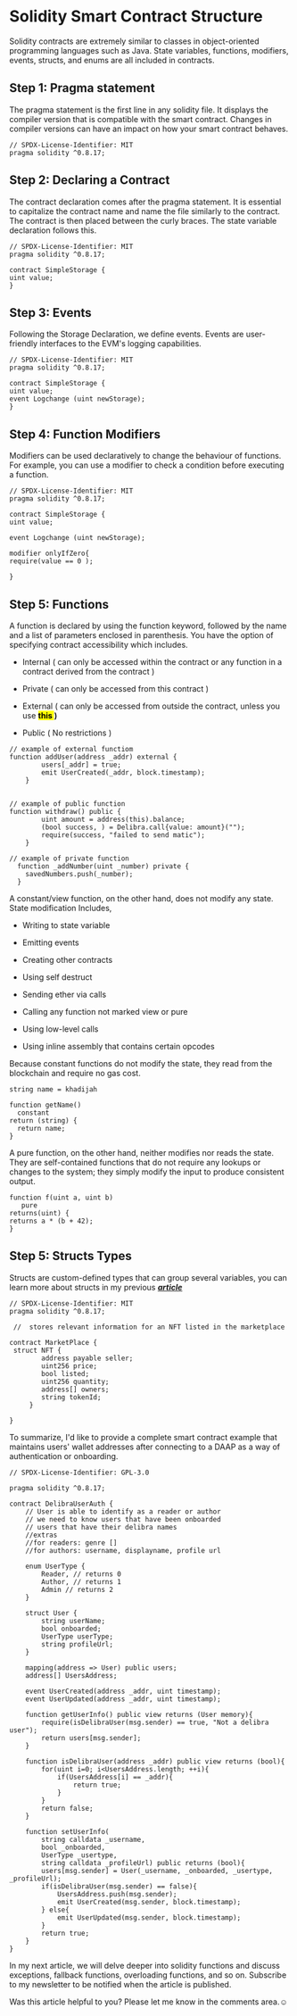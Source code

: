 # Solidity Smart Contract Structure

Solidity contracts are extremely similar to classes in object-oriented programming languages such as Java. State variables, functions, modifiers, events, structs, and enums are all included in contracts.

## Step 1: Pragma statement

The pragma statement is the first line in any solidity file. It displays the compiler version that is compatible with the smart contract. Changes in compiler versions can have an impact on how your smart contract behaves.

```solidity
// SPDX-License-Identifier: MIT
pragma solidity ^0.8.17;
```

## Step 2: Declaring a Contract

The contract declaration comes after the pragma statement. It is essential to capitalize the contract name and name the file similarly to the contract. The contract is then placed between the curly braces. The state variable declaration follows this.

```solidity
// SPDX-License-Identifier: MIT
pragma solidity ^0.8.17; 

contract SimpleStorage {
uint value;
}
```

## Step 3: Events

Following the Storage Declaration, we define events. Events are user-friendly interfaces to the EVM's logging capabilities.

```solidity
// SPDX-License-Identifier: MIT
pragma solidity ^0.8.17; 

contract SimpleStorage {
uint value;
event Logchange (uint newStorage);
}
```

## Step 4: Function Modifiers

Modifiers can be used declaratively to change the behaviour of functions. For example, you can use a modifier to check a condition before executing a function.

```solidity
// SPDX-License-Identifier: MIT
pragma solidity ^0.8.17; 

contract SimpleStorage {
uint value;

event Logchange (uint newStorage);

modifier onlyIfZero{
require(value == 0 );

}
```

## Step 5: Functions

A function is declared by using the function keyword, followed by the name and a list of parameters enclosed in parenthesis. You have the option of specifying contract accessibility which includes.

* Internal ( can only be accessed within the contract or any function in a contract derived from the contract )
    
* Private ( can only be accessed from this contract )
    
* External ( can only be accessed from outside the contract, unless you use **<mark>this </mark> )**
    
* Public ( No restrictions )
    

```solidity
// example of external functiom
function addUser(address _addr) external {
        users[_addr] = true;
        emit UserCreated(_addr, block.timestamp);
    }


// example of public function
function withdraw() public {
        uint amount = address(this).balance;
        (bool success, ) = Delibra.call{value: amount}("");
        require(success, "failed to send matic");
    }

// example of private function
  function _addNumber(uint _number) private {
    savedNumbers.push(_number);
  }
```

A constant/view function, on the other hand, does not modify any state. State modification Includes,

* Writing to state variable
    
* Emitting events
    
* Creating other contracts
    
* Using self destruct
    
* Sending ether via calls
    
* Calling any function not marked view or pure
    
* Using low-level calls
    
* Using inline assembly that contains certain opcodes
    

Because constant functions do not modify the state, they read from the blockchain and require no gas cost.

```solidity
string name = khadijah

function getName()
  constant
return (string) {
  return name;
}
```

A pure function, on the other hand, neither modifies nor reads the state. They are self-contained functions that do not require any lookups or changes to the system; they simply modify the input to produce consistent output.

```solidity
function f(uint a, uint b)
   pure
returns(uint) {
returns a * (b + 42);
}
```

## Step 5: Structs Types

Structs are custom-defined types that can group several variables, you can learn more about structs in my previous [***article***](https://khadeeejah.hashnode.dev/reference-types-in-solidity)

```solidity
// SPDX-License-Identifier: MIT
pragma solidity ^0.8.17; 

 //  stores relevant information for an NFT listed in the marketplace
   
contract MarketPlace {
 struct NFT {
        address payable seller;
        uint256 price;
        bool listed;
        uint256 quantity;
        address[] owners;
        string tokenId;
     }

}
```

To summarize, I'd like to provide a complete smart contract example that maintains users' wallet addresses after connecting to a DAAP as a way of authentication or onboarding.

```solidity
// SPDX-License-Identifier: GPL-3.0

pragma solidity ^0.8.17;

contract DelibraUserAuth {
    // User is able to identify as a reader or author
    // we need to know users that have been onboarded
    // users that have their delibra names
    //extras
    //for readers: genre []
    //for authors: username, displayname, profile url

    enum UserType {
        Reader, // returns 0
        Author, // returns 1
        Admin // returns 2
    }

    struct User {
        string userName;
        bool onboarded;
        UserType userType;
        string profileUrl;
    }

    mapping(address => User) public users;
    address[] UsersAddress;

    event UserCreated(address _addr, uint timestamp);
    event UserUpdated(address _addr, uint timestamp);

    function getUserInfo() public view returns (User memory){
        require(isDelibraUser(msg.sender) == true, "Not a delibra user");
        return users[msg.sender];
    }

    function isDelibraUser(address _addr) public view returns (bool){
        for(uint i=0; i<UsersAddress.length; ++i){
            if(UsersAddress[i] == _addr){
                return true;
            } 
        }
        return false;
    }

    function setUserInfo(
        string calldata _username, 
        bool _onboarded, 
        UserType _usertype,
        string calldata _profileUrl) public returns (bool){
        users[msg.sender] = User(_username, _onboarded, _usertype, _profileUrl);
        if(isDelibraUser(msg.sender) == false){
            UsersAddress.push(msg.sender);
            emit UserCreated(msg.sender, block.timestamp);
        } else{
            emit UserUpdated(msg.sender, block.timestamp);
        }
        return true;
    }
}
```

In my next article, we will delve deeper into solidity functions and discuss exceptions, fallback functions, overloading functions, and so on. Subscribe to my newsletter to be notified when the article is published.

Was this article helpful to you? Please let me know in the comments area.☺️
